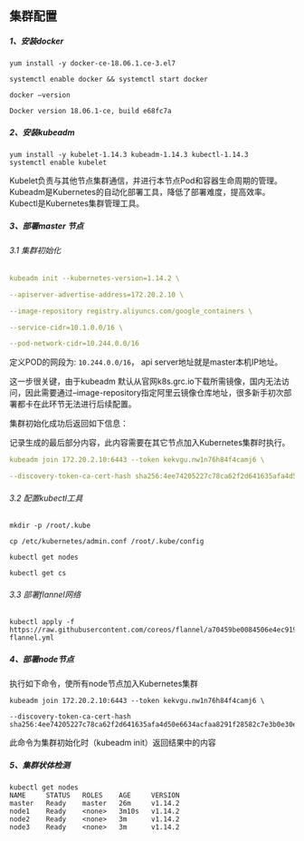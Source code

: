 ## 集群配置
##### 1、安装docker
```
yum install -y docker-ce-18.06.1.ce-3.el7

systemctl enable docker && systemctl start docker

docker –version

Docker version 18.06.1-ce, build e68fc7a
```
##### 2、安装kubeadm
```
yum install -y kubelet-1.14.3 kubeadm-1.14.3 kubectl-1.14.3
systemctl enable kubelet
```
Kubelet负责与其他节点集群通信，并进行本节点Pod和容器生命周期的管理。Kubeadm是Kubernetes的自动化部署工具，降低了部署难度，提高效率。Kubectl是Kubernetes集群管理工具。
##### 3、部署master 节点
###### 3.1 集群初始化
```yaml
kubeadm init --kubernetes-version=1.14.2 \

--apiserver-advertise-address=172.20.2.10 \

--image-repository registry.aliyuncs.com/google_containers \

--service-cidr=10.1.0.0/16 \

--pod-network-cidr=10.244.0.0/16
```
定义POD的网段为: `10.244.0.0/16`， api server地址就是master本机IP地址。

这一步很关键，由于kubeadm 默认从官网k8s.grc.io下载所需镜像，国内无法访问，因此需要通过–image-repository指定阿里云镜像仓库地址，很多新手初次部署都卡在此环节无法进行后续配置。

集群初始化成功后返回如下信息：

记录生成的最后部分内容，此内容需要在其它节点加入Kubernetes集群时执行。
```yaml
kubeadm join 172.20.2.10:6443 --token kekvgu.nw1n76h84f4camj6 \

--discovery-token-ca-cert-hash sha256:4ee74205227c78ca62f2d641635afa4d50e6634acfaa8291f28582c7e3b0e30e
```
###### 3.2 配置kubectl工具
```
mkdir -p /root/.kube

cp /etc/kubernetes/admin.conf /root/.kube/config

kubectl get nodes

kubectl get cs
```

###### 3.3 部署flannel网络
```
kubectl apply -f https://raw.githubusercontent.com/coreos/flannel/a70459be0084506e4ec919aa1c114638878db11b/Documentation/kube-flannel.yml
```
##### 4、部署node节点
执行如下命令，使所有node节点加入Kubernetes集群
```
kubeadm join 172.20.2.10:6443 --token kekvgu.nw1n76h84f4camj6 \

--discovery-token-ca-cert-hash sha256:4ee74205227c78ca62f2d641635afa4d50e6634acfaa8291f28582c7e3b0e30e
```
此命令为集群初始化时（kubeadm init）返回结果中的内容
##### 5、集群状体检测
```
kubectl get nodes
NAME     STATUS   ROLES    AGE     VERSION
master   Ready    master   26m     v1.14.2
node1    Ready    <none>   3m10s   v1.14.2
node2    Ready    <none>   3m      v1.14.2
node3    Ready    <none>   3m      v1.14.2
```
